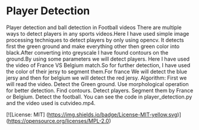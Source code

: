 # Player Detection
Player detection and ball detection in Football videos   There are multiple ways to detect players in any sports videos.Here I have used simple image processing techniques to detect players by only using opencv.  It detects first the green ground and make everything other then green color into black.After converting into greyscale I have found contours on the ground.By using some parameters we will detect players.  Here I have used the video of France VS Belgium match.So for further detection, I have used the color of their jersy to segment them.For france We will detect the blue jersy and then for belgium we will detect the red jersy.   Algorithm: First we will read the video. Detect the Green ground. Use morphological operation for better detection. Find contours. Detect players. Segment them by France or Belgium. Detect the football.  You can see the code in player_detection.py and the video used is cutvideo.mp4.


[![License: MIT]
(https://img.shields.io/badge/License-MIT-yellow.svg)]
(https://opensource.org/licenses/MPL-2.0)
